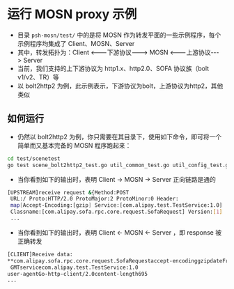 # 运行 MOSN proxy 示例

+ 目录 `psh-mosn/test/` 中的是将 MOSN 作为转发平面的一些示例程序，每个示例程序均集成了 Client、MOSN、Server
+ 其中，转发拓扑为：Client <---下游协议---> MOSN <---上游协议---> Server
+ 当前，我们支持的上下游协议为 http1.x、http2.0、SOFA 协议族（bolt v1/v2、TR）等
+ 以 bolt2http2 为例，此示例表示，下游协议为bolt，上游协议为http2，其他类似

## 如何运行
+ 仍然以 bolt2http2 为例，你只需要在其目录下，使用如下命令，即可将一个简单而又基本完备的 MOSN 程序跑起来：

```bash
cd test/scenetest
go test scene_bolt2http2_test.go util_common_test.go util_config_test.go

```
+ 当你看到如下的输出时，表明 Client -> MOSN -> Server 正向链路是通的

```bash
[UPSTREAM]receive request &{Method:POST
 URL:/ Proto:HTTP/2.0 ProtoMajor:2 ProtoMinor:0 Header:
 map[Accept-Encoding:[gzip] Service:[com.alipay.test.TestService:1.0] 
 Classname:[com.alipay.sofa.rpc.core.request.SofaRequest] Version:[1] 
 ...
```
+ 当你看到如下的输出时，表明 Client <- MOSN <- Server ，即 response 被正确转发
```bash
[CLIENT]Receive data:
**com.alipay.sofa.rpc.core.request.SofaRequestaccept-encodinggzipdateFri,
 GMTservicecom.alipay.test.TestService:1.0
user-agentGo-http-client/2.0content-length695
...
```